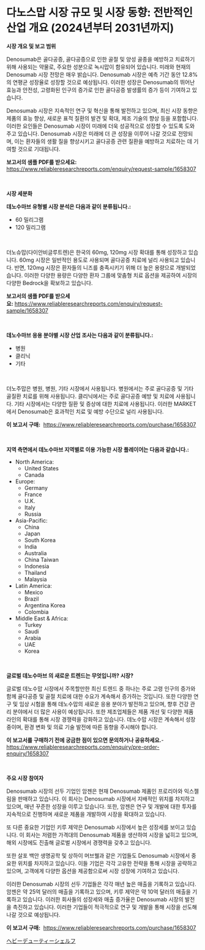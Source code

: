 <p><h1>다노스맙 시장 규모 및 시장 동향: 전반적인 산업 개요 (2024년부터 2031년까지)</h1></p><p><strong>시장 개요 및 보고 범위</strong></p>
<p><p>Denosumab은 골다공증, 골다공증으로 인한 골절 및 양성 골종을 예방하고 치료하기 위해 사용되는 약물로, 주요한 성분으로 녹시맙이 함유되어 있습니다. 미래와 현재의 Denosumab 시장 전망은 매우 밝습니다. Denosumab 시장은 예측 기간 동안 12.8%의 연평균 성장율로 성장할 것으로 예상됩니다. 이러한 성장은 Denosumab의 뛰어난 효능과 안전성, 고령화된 인구의 증가로 인한 골다공증 발생률의 증가 등이 기여하고 있습니다. </p><p>Denosumab 시장은 지속적인 연구 및 혁신을 통해 발전하고 있으며, 최신 시장 동향은 제품의 효능 향상, 새로운 표적 질환의 발견 및 확대, 제조 기술의 향상 등을 포함합니다. 이러한 요인들은 Denosumab 시장이 미래에 더욱 성공적으로 성장할 수 있도록 도와주고 있습니다. Denosumab 시장은 미래에 더 큰 성장을 이루어 나갈 것으로 전망되며, 이는 환자들의 생활 질을 향상시키고 골다공증 관련 질환을 예방하고 치료하는 데 기여할 것으로 기대됩니다.</p></p>
<p><strong>보고서의 샘플 PDF를 받으세요:</strong> <a href="https://www.reliableresearchreports.com/enquiry/request-sample/1658307">https://www.reliableresearchreports.com/enquiry/request-sample/1658307</a></p>
<p>&nbsp;</p>
<p><strong>시장 세분화</strong></p>
<p><strong>데노수마브 유형별 시장 분석은 다음과 같이 분류됩니다.:</strong></p>
<p><ul><li>60 밀리그램</li><li>120 밀리그램</li></ul></p>
<p>&nbsp;</p>
<p><p>더노슈맙(다이안비글루트렌)은 한국의 60mg, 120mg 시장 확대를 통해 성장하고 있습니다. 60mg 시장은 일반적인 용도로 사용되며 골다공증 치료에 널리 사용되고 있습니다. 반면, 120mg 시장은 환자들의 니즈를 충족시키기 위해 더 높은 용량으로 개발되었습니다. 이러한 다양한 용량은 다양한 환자 그룹에 맞춤형 치료 옵션을 제공하여 시장의 다양한 Bedrock을 확보하고 있습니다.</p></p>
<p><strong>보고서의 샘플 PDF를 받으세요:</strong>&nbsp;<a href="https://www.reliableresearchreports.com/enquiry/request-sample/1658307">https://www.reliableresearchreports.com/enquiry/request-sample/1658307</a></p>
<p>&nbsp;</p>
<p><strong> 데노수마브 응용 분야별 시장 산업 조사는 다음과 같이 분류됩니다.:</strong></p>
<p><ul><li>병원</li><li>클리닉</li><li>기타</li></ul></p>
<p>&nbsp;</p>
<p><p>더노주맙은 병원, 병원, 기타 시장에서 사용됩니다. 병원에서는 주로 골다공증 및 기타 골질환 치료를 위해 사용됩니다. 클리닉에서는 주로 골다공증 예방 및 치료에 사용됩니다. 기타 시장에서는 다양한 질환 및 증상에 대한 치료에 사용됩니다. 이러한 MARKET에서 Denosumab은 효과적인 치료 및 예방 수단으로 널리 사용됩니다.</p></p>
<p><strong>이 보고서 구매:</strong>&nbsp; <a href="https://www.reliableresearchreports.com/purchase/1658307">https://www.reliableresearchreports.com/purchase/1658307</a></p>
<p>&nbsp;</p>
<p><strong>지역 측면에서 데노수마브 지역별로 이용 가능한 시장 플레이어는 다음과 같습니다.:</strong></p>
<p><ul>
    <li>
        North America:
        <ul>
            <li>United States</li>
            <li>Canada</li>
        </ul>
    </li>
    <li>
        Europe:
        <ul>
            <li>Germany</li>
            <li>France</li>
            <li>U.K.</li>
            <li>Italy</li>
            <li>Russia</li>
        </ul>
    </li>
    <li>
        Asia-Pacific:
        <ul>
            <li>China</li>
            <li>Japan</li>
            <li>South Korea</li>
            <li>India</li>
            <li>Australia</li>
            <li>China Taiwan</li>
            <li>Indonesia</li>
            <li>Thailand</li>
            <li>Malaysia</li>
        </ul>
    </li>
    <li>
        Latin America:
        <ul>
            <li>Mexico</li>
            <li>Brazil</li>
            <li>Argentina Korea</li>
            <li>Colombia</li>
        </ul>
    </li>
    <li>
        Middle East & Africa:
        <ul>
            <li>Turkey</li>
            <li>Saudi</li>
            <li>Arabia</li>
            <li>UAE</li>
            <li>Korea</li>
        </ul>
    </li>
    </ul></p>
<p>&nbsp;</p>
<p><strong>글로벌 데노수마브 의 새로운 트렌드는 무엇입니까? 시장?</strong></p>
<p><p>글로벌 데노수맙 시장에서 주목할만한 최신 트렌드 중 하나는 주로 고령 인구의 증가와 함께 골다공증 및 골절 치료에 대한 수요가 계속해서 증가하는 것입니다. 또한 다양한 연구 및 임상 시험을 통해 데노수맙의 새로운 응용 분야가 발전하고 있으며, 향후 건강 관리 분야에서 더 많은 사용이 예상됩니다. 또한 제조업체들은 제품 개선 및 다양한 제품 라인의 확대를 통해 시장 경쟁력을 강화하고 있습니다. 데노수맙 시장은 계속해서 성장 중이며, 환경 변화 및 의료 기술 발전에 따른 동향을 주시해야 합니다.</p></p>
<p><strong>이 보고서를 구매하기 전에 궁금한 점이 있으면 문의하거나 공유하세요.</strong>- <a href="https://www.reliableresearchreports.com/enquiry/pre-order-enquiry/1658307">https://www.reliableresearchreports.com/enquiry/pre-order-enquiry/1658307</a></p>
<p>&nbsp;</p>
<p><strong>주요 시장 참여자</strong></p>
<p><p>Denosumab 시장의 선두 기업인 암젠은 현재 Denosumab 제품인 프로리아와 익스젤림을 판매하고 있습니다. 이 회사는 Denosumab 시장에서 지배적인 위치를 차지하고 있으며, 매년 꾸준한 성장을 이루고 있습니다. 또한, 암젠은 연구 및 개발에 대한 투자를 지속적으로 진행하며 새로운 제품을 개발하여 시장을 확대하고 있습니다.</p><p>또 다른 중요한 기업인 키루 제약은 Denosumab 시장에서 높은 성장세를 보이고 있습니다. 이 회사는 저렴한 가격대의 Denosumab 제품을 생산하여 시장을 넓히고 있으며, 해외 시장에도 진출해 글로벌 시장에서 경쟁력을 갖추고 있습니다.</p><p>또한 살포 백안 생명공학 및 상하이 머브웰과 같은 기업들도 Denosumab 시장에서 중요한 위치를 차지하고 있습니다. 이들 기업은 각각 고유한 전략을 통해 시장을 공략하고 있으며, 고객에게 다양한 옵션을 제공함으로써 시장 성장에 기여하고 있습니다.</p><p>이러한 Denosumab 시장의 선두 기업들은 각각 매년 높은 매출을 기록하고 있습니다. 암젠은 약 25억 달러의 매출을 기록하고 있으며, 키루 제약은 약 10억 달러의 매출을 기록하고 있습니다. 이러한 회사들의 성장세와 매출 증가율은 Denosumab 시장의 발전을 촉진하고 있습니다. 이러한 기업들이 적극적으로 연구 및 개발을 통해 시장을 선도해나갈 것으로 예상됩니다.</p></p>
<p><strong>이 보고서 구매:</strong>&nbsp;&nbsp;<a href="https://www.reliableresearchreports.com/purchase/1658307">https://www.reliableresearchreports.com/purchase/1658307</a></p>
<p><p><a href="https://github.com/nemesis2824/Market-Research-Report-List-1/blob/main/783328113321.md">ヘビーデューティーシェルフ</a></p></p>
